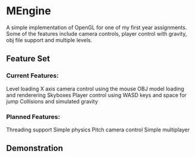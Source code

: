 # MEngine
A simple implementation of OpenGL for one of my first year assignments. Some of the features include camera controls, player control with gravity, obj file support and multiple levels.

## Feature Set
### Current Features:
Level loading
X axis camera control using the mouse
OBJ model loading and renderering
Skyboxes
Player control using WASD keys and space for jump
Collisions and simulated gravity

### Planned Features:
Threading support
Simple physics
Pitch camera control
Simple multiplayer

## Demonstration
